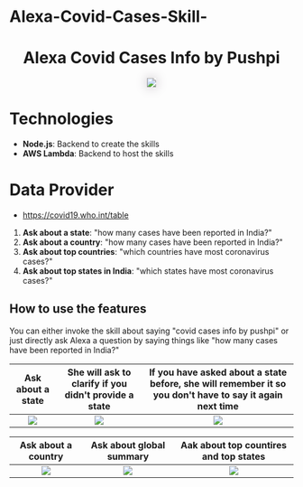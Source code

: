 # Alexa-Covid-Cases-Skill-
<div align="center">
  <h1>Alexa Covid Cases Info by Pushpi</h1>
  <p align="center"> 
    <img src="./screenshots/capture_current_state_intent.png" style="box-shadow: 0px 0px 20px 0px rgba(189,182,189,1)">
  </p>
</div>


# Technologies
- **Node.js**: Backend to create the skills
- **AWS Lambda**: Backend to host the skills

# Data Provider
- https://covid19.who.int/table

1. **Ask about a state**: "how many cases have been reported in India?"
2. **Ask about a country**: "how many cases have been reported in India?"
3. **Ask about top countries**: "which countries have most coronavirus cases?"
4. **Ask about top states in India**: "which states have most coronavirus cases?"

## How to use the features
You can either invoke the skill about saying "covid cases info by pushpi" or just directly ask Alexa a question by saying things like "how many cases have been reported in India?"


Ask about a state|She will ask to clarify if you didn't provide a state|If you have asked about a state before, she will remember it so you don't have to say it again next time
:-------------------------:|:-------------------------:|:-------------------------:
![](./screenshots/capture_state_intent1.png)|![](./screenshots/capture_state_intent2.png)|![](./screenshots/capture_current_state_intent.png)

Ask about a country   |Ask about global summary   |  Aak about top countires and top states
:-------------------------:|:-------------------------:|:-------------------------:
![](./screenshots/capture_country_intent.png)|![](./screenshots/capture_global_intent.png)|![](./screenshots/capture_top_countries_and_states_intents.png)
